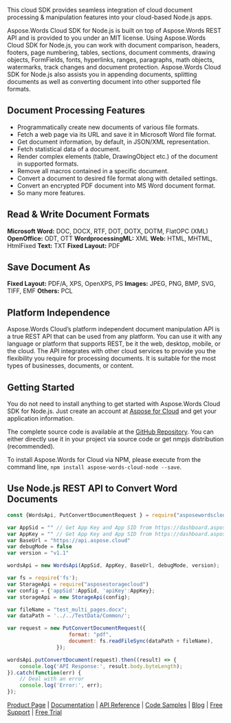 This cloud SDK provides seamless integration of cloud document processing & manipulation features into your cloud-based Node.js apps.

Aspose.Words Cloud SDK for Node.js is built on top of Aspose.Words REST API and is provided to you under an MIT license. Using Aspose.Words Cloud SDK for Node.js, you can work with document comparison, headers, footers, page numbering, tables, sections, document comments, drawing objects, FormFields, fonts, hyperlinks, ranges, paragraphs, math objects, watermarks, track changes and document protection. Aspose.Words Cloud SDK for Node.js also assists you in appending documents, splitting documents as well as converting document into other supported file formats.

## Document Processing Features

- Programmatically create new documents of various file formats.
- Fetch a web page via its URL and save it in Microsoft Word file format.
- Get document information, by default, in JSON/XML representation.
- Fetch statistical data of a document.
- Render complex elements (table, DrawingObject etc.) of the document in supported formats.
- Remove all macros contained in a specific document.
- Convert a document to desired file format along with detailed settings.
- Convert an encrypted PDF document into MS Word document format.
- So many more features.

## Read & Write Document Formats

**Microsoft Word:** DOC, DOCX, RTF, DOT, DOTX, DOTM, FlatOPC (XML)
**OpenOffice:** ODT, OTT
**WordprocessingML:** XML
**Web:** HTML, MHTML, HtmlFixed
**Text:** TXT
**Fixed Layout:** PDF

## Save Document As

**Fixed Layout:** PDF/A, XPS, OpenXPS, PS
**Images:** JPEG, PNG, BMP, SVG, TIFF, EMF
**Others:** PCL

## Platform Independence

Aspose.Words Cloud’s platform independent document manipulation API is a true REST API that can be used from any platform. You can use it with any language or platform that supports REST, be it the web, desktop, mobile, or the cloud. The API integrates with other cloud services to provide you the flexibility you require for processing documents. It is suitable for the most types of businesses, documents, or content.

## Getting Started

You do not need to install anything to get started with Aspose.Words Cloud SDK for Node.js. Just create an account at [Aspose for Cloud](https://dashboard.aspose.cloud/#/apps) and get your application information.

The complete source code is available at the [GitHub Repository](https://github.com/aspose-words-cloud/aspose-words-cloud-node). You can either directly use it in your project via source code or get nmpjs distribution (recommended).

To install Aspose.Words for Cloud via NPM, please execute from the command line, `npm install aspose-words-cloud-node --save`.

## Use Node.js REST API to Convert Word Documents

```js
const {WordsApi, PutConvertDocumentRequest } = require("asposewordscloud");

var AppSid = "" // Get App Key and App SID from https://dashboard.aspose.cloud/
var AppKey = "" // Get App Key and App SID from https://dashboard.aspose.cloud/
var BaseUrl = "https://api.aspose.cloud"
var debugMode = false
var version = "v1.1"

wordsApi = new WordsApi(AppSid, AppKey, BaseUrl, debugMode, version);

var fs = require('fs');
var StorageApi = require("asposestoragecloud")
var config = {'appSid':AppSid, 'apiKey':AppKey};
var storageApi = new StorageApi(config);

var fileName = "test_multi_pages.docx";
var dataPath = '../../TestData/Common/';

var request = new PutConvertDocumentRequest({
                    format: "pdf",
                    document: fs.readFileSync(dataPath + fileName),
                });

wordsApi.putConvertDocument(request).then((result) => {
	console.log('API Response:', result.body.byteLength);
}).catch(function(err) {
    // Deal with an error
    console.log('Error:', err);
});
```

[Product Page](https://products.aspose.cloud/words/nodejs) | [Documentation](https://docs.aspose.cloud/display/wordscloud/Home) | [API Reference](https://apireference.aspose.cloud/words/) | [Code Samples](https://github.com/aspose-words-cloud/aspose-words-cloud-node) | [Blog](https://blog.aspose.cloud/category/words/) | [Free Support](https://forum.aspose.cloud/c/words) | [Free Trial](https://dashboard.aspose.cloud/#/apps)
